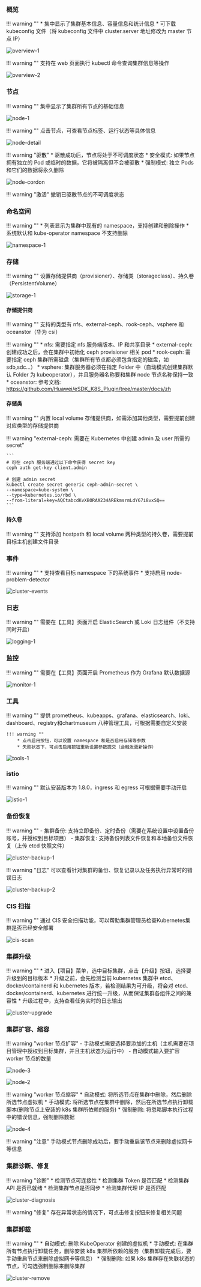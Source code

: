 
### 概览

!!! warning ""
    * 集中显示了集群基本信息、容量信息和统计信息
    * 可下载 kubeconfig 文件（将 kubeconfig 文件中 cluster.server 地址修改为 master 节点 IP）

![overview-1](../img/user_manual/cluster/overview-1.png)

!!! warning ""
    支持在 web 页面执行 kubectl 命令查询集群信息等操作

![overview-2](../img/user_manual/cluster/overview-2.png)

### 节点

!!! warning ""
    集中显示了集群所有节点的基础信息

![node-1](../img/user_manual/cluster/node-1.png)

!!! warning ""
    点击节点，可查看节点标签、运行状态等具体信息

![node-detail](../img/user_manual/cluster/node-detail.png)

!!! warning "驱散"
    * 驱散成功后，节点将处于不可调度状态
    * 安全模式: 如果节点拥有独立的 Pod 或临时的数据，它将被隔离但不会被驱散
    * 强制模式: 独立 Pods 和它们的数据将永久删除

![node-cordon](../img/user_manual/cluster/node-cordon.png)

!!! warning "激活"
    撤销已驱散节点的不可调度状态

### 命名空间

!!! warning ""
    * 列表显示为集群中现有的 namespace，支持创建和删除操作
    * 系统默认和 kube-operator namespace 不支持删除

![namespace-1](../img/user_manual/cluster/namespace-1.png)

### 存储

!!! warning ""
    设置存储提供商（provisioner）、存储类（storageclass）、持久卷（PersistentVolume）

![storage-1](../img/user_manual/cluster/storage-1.png)

#### 存储提供商

!!! warning ""
    支持的类型有 nfs、external-ceph、rook-ceph、vsphere 和 oceanstor（华为 csi）

!!! warning ""
    * nfs: 需要指定 nfs 服务端版本、IP 和共享目录
    * external-ceph: 创建成功之后，会在集群中初始化 ceph provisioner 相关 pod
    * rook-ceph: 需要指定 ceph 集群所需磁盘（集群所有节点都必须包含指定的磁盘，如sdb,sdc...）
    * vsphere: 集群服务器必须在指定 Folder 中（自动模式创建集群默认 Folder 为 kubeoperator），并且服务器名称要和集群 node 节点名称保持一致
    * oceanstor: 参考文档: https://github.com/Huawei/eSDK_K8S_Plugin/tree/master/docs/zh

#### 存储类

!!! warning ""
    内置 local volume 存储提供商，如需添加其他类型，需要提前创建对应类型的存储提供商

!!! warning "external-ceph: 需要在 Kubernetes 中创建 admin 及 user 所需的 secret"

    ```
    # 可在 ceph 服务端通过以下命令获得 secret key
    ceph auth get-key client.admin

    # 创建 admin secret
    kubectl create secret generic ceph-admin-secret \
    --namespace=kube-system \
    --type=kubernetes.io/rbd \
    --from-literal=key=AQCtabcdKvXBORAA234AREkmsrmLdY67i8vxSQ==
    ```

#### 持久卷

!!! warning ""
    支持添加 hostpath 和 local volume 两种类型的持久卷，需要提前目标主机创建文件目录

### 事件

!!! warning ""
    * 支持查看目标 namespace 下的系统事件
    * 支持启用 node-problem-detector

![cluster-events](../img/user_manual/cluster/cluster-events.png)

### 日志

!!! warning ""
    需要在【工具】页面开启 ElasticSearch 或 Loki 日志组件（不支持同时开启）

![logging-1](../img/user_manual/cluster/logging-1.png)

### 监控

!!! warning ""
    需要在【工具】页面开启 Prometheus 作为 Grafana 默认数据源

![monitor-1](../img/user_manual/cluster/monitor-1.png)

### 工具

!!! warning ""
    提供 prometheus、kubeapps、grafana、elasticsearch、loki、dashboard、registry和chartmuseum 八种管理工具，可根据需要自定义安装

    !!! warning ""
        * 点击启用按钮，可以设置 namespace 和是否启用存储等参数
        * 失败状态下，可点击启用按钮重新设置参数提交（会触发更新操作）

![tools-1](../img/user_manual/cluster/tools-1.png)

### istio

!!! warning ""
    默认安装版本为 1.8.0，ingress 和 egress 可根据需要手动开启

![istio-1](../img/user_manual/cluster/istio-1.png)

### 备份恢复

!!! warning ""
    - 集群备份: 支持立即备份、定时备份（需要在系统设置中设置备份账号，并授权到目标项目）
    - 集群恢复: 支持备份列表文件恢复和本地备份文件恢复（上传 etcd 快照文件）

![cluster-backup-1](../img/user_manual/cluster/cluster-backup-1.png)

!!! warning "日志"
    可以查看针对集群的备份、恢复记录以及任务执行异常时的错误日志

![cluster-backup-2](../img/user_manual/cluster/cluster-backup-2.png)

### CIS 扫描

!!! warning ""
    通过 CIS 安全扫描功能，可以帮助集群管理员检查Kubernetes集群是否已经安全部署

![cis-scan](../img/user_manual/cluster/cis-scan.png)

### 集群升级

!!! warning ""
    * 进入【项目】菜单，选中目标集群，点击【升级】按钮，选择要升级到的目标版本
    * 升级之前，会先检测当前 kubernetes 集群中 etcd、docker/containerd 和 kubernetes 版本，若检测结果为可升级，将会对 etcd、docker/containerd、kubernetes 进行统一升级，从而保证集群各组件之间的兼容性
    * 升级过程中，支持查看任务实时的日志输出

![cluster-upgrade](../img/user_manual/cluster/cluster-upgrade.png)

### 集群扩容、缩容

!!! warning "worker 节点扩容"
    - 手动模式需要选择要添加的主机（主机需要在项目管理中授权到目标集群，并且主机状态为运行中）
    - 自动模式输入要扩容 worker 节点的数量

![node-3](../img/user_manual/cluster/node-3.png)

![node-2](../img/user_manual/cluster/node-2.png)

!!! warning "worker 节点缩容"
    * 自动模式: 将所选节点在集群中删除，然后删除所选节点虚拟机
    * 手动模式: 将所选节点在集群中删除，然后在所选节点执行卸载脚本(删除节点上安装的 k8s 集群所依赖的服务)
    * 强制删除: 将忽略脚本执行过程中的错误信息，强制删除数据

![node-4](../img/user_manual/cluster/node-4.png)

!!! warning "注意"
    手动模式节点删除成功后，要手动重启该节点来删除虚拟网卡等信息

### 集群诊断、修复

!!! warning "诊断"
    * 检测节点可连接性
    * 检测集群 Token 是否匹配
    * 检测集群 API 是否已就绪
    * 检测集群节点是否同步
    * 检测集群代理 IP 是否匹配

![cluster-diagnosis](../img/user_manual/cluster/cluster-diagnosis.png)

!!! warning "修复"
    存在异常状态的情况下，可点击修复按钮来修复相关问题

### 集群卸载

!!! warning ""
    * 自动模式: 删除 KubeOperator 创建的虚拟机
    * 手动模式: 在集群所有节点执行卸载任务，删除安装 k8s 集群所依赖的服务（集群卸载完成后，要手动重启节点来删除虚拟网卡等信息）
    * 强制删除: 如果 k8s 集群存在失联状态的节点，可勾选强制删除来删除集群

![cluster-remove](../img/user_manual/cluster/cluster-remove.png)